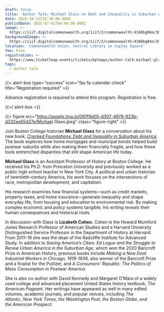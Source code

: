 ```yaml
---
draft: false
title: 'Author Talk: Michael Glass on Debt and Inequality in Suburban America'
date: 2025-10-15T16:30:00.000Z
publishDate: 2025-07-01T04:00:00.000Z
image: >-
  https://iiif.digitalcommonwealth.org/iiif/2/commonwealth:4168bg04n/306,1064,6391,4317/,2000/0/default.jpg
backgroundImage: >-
  https://iiif.digitalcommonwealth.org/iiif/2/commonwealth:4168bg04n/306,1064,6391,4317/,2000/0/default.jpg
location: 'Commonwealth Salon, Central Library in Copley Square'
fee: Free
registration: >-
  https://www.ticketleap.events/tickets/bplmaps/author-talk-michael-glass-on-debt-and-inequality-in-suburban-america
tags:
  - Author talk
---
```


{{< alert-box type="success" icon="fas fa-calendar-check" title="Registration required" >}}

Advance registration is required to attend this program. Registration is free.

{{</ alert-box >}}

{{< figure src="https://assets.tina.io/097f9d05-d307-4978-823b-d332ea55d27e/Michael Glass.jpeg" class="figure-right" >}}

Join Boston College historian **Michael Glass** for a conversation about his new book, *[Cracked Foundations: Debt and Inequality in Suburban America](https://www.pennpress.org/9781512828221/cracked-foundations/)*. The book explores how home mortgages and municipal bonds helped build postwar suburbs while also making them financially fragile, and how these tools entrenched disparities that still shape American life today.

**Michael Glass** is an Assistant Professor of History at Boston College. He received his Ph.D. from Princeton University and previously worked as a public high school teacher in New York City. A political and urban historian of twentieth-century America, his work focuses on the intersections of race, metropolitan development, and capitalism.

His research examines how financial systems—such as credit markets, property taxes, and home insurance—generate inequality and shape everyday life, from housing and education to environmental risk. By making complex economic and policy systems tangible, his writing reveals their human consequences and historical roots.

In discussion with Glass is **Lizabeth Cohen.** Cohen is the Howard Mumford Jones Research Professor of American Studies and a Harvard University Distinguished Service Professor in the Department of History at Harvard. From 2011-18 she was the dean of the Radcliffe Institute for Advanced Study. In addition to *Saving America’s Cities: Ed Logue and the Struggle to Renew Urban America in the Suburban Age*, which won the 2020 Bancroft Prize in American History, previous books include *Making a New Deal: Industrial Workers in Chicago, 1919-1939*, also winner of the Bancroft Prize and a finalist for the Pulitzer, and *A Consumers’ Republic: The Politics of Mass Consumption in Postwar America.*

She is also co-author with David Kennedy and Margaret O’Mara of a widely used college and advanced placement United States history textbook, *The American Pageant*. Her writings have appeared as well in many edited volumes, academic journals, and popular venues, including *The Atlantic*, *New York Times*, *the Washington Post*, *the Boston Globe*, and *the American Prospect*.
